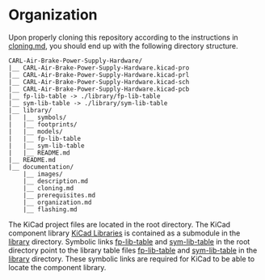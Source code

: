 # Organization

Upon properly cloning this repository according to the instructions in
[cloning.md][cln], you should end up with the following directory structure.

```
CARL-Air-Brake-Power-Supply-Hardware/
|__ CARL-Air-Brake-Power-Supply-Hardware.kicad-pro
|__ CARL-Air-Brake-Power-Supply-Hardware.kicad-prl
|__ CARL-Air-Brake-Power-Supply-Hardware.kicad-sch
|__ CARL-Air-Brake-Power-Supply-Hardware.kicad-pcb
|__ fp-lib-table -> ./library/fp-lib-table
|__ sym-lib-table -> ./library/sym-lib-table
|__ library/
|   |__ symbols/
|   |__ footprints/
|   |__ models/
|   |__ fp-lib-table
|   |__ sym-lib-table
|   |__ README.md
|__ README.md
|__ documentation/
    |__ images/
    |__ description.md
    |__ cloning.md
    |__ prerequisites.md
    |__ organization.md
    |__ flashing.md
```

The KiCad project files are located in the root directory. The KiCad component
library [KiCad Libraries][lib-repo] is contained as a submodule in the
[library][lib-dir] directory. Symbolic links [fp-lib-table][fp-lnk] and
[sym-lib-table][sym-lnk] in the root directory point to the library table files
[fp-lib-table][fp-file] and [sym-lib-table][sym-file] in the [library][lib-dir]
directory. These symbolic links are required for KiCad to be able to locate the
component library.

[cln]:      ./cloning.md

[fp-lnk]:   ../fp-lib-table
[sym-lnk]:  ../sym-lib-table
[fp-file]:  ../library/fp-lib-table
[sym-file]: ../library/sym-lib-table

[lib-dir]:  ../library
[lib-repo]: https://github.com/Kenneth-Goveas/KiCad-Libraries
